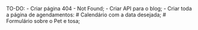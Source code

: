 TO-DO:
    - Criar página 404 - Not Found;
    - Criar API para o blog;
    - Criar toda a página de agendamentos:
        # Calendário com a data desejada;
        # Formulário sobre o Pet e tosa;
